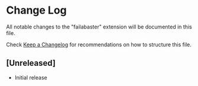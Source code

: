 # Change Log

All notable changes to the "failabaster" extension will be documented in this file.

Check [Keep a Changelog](http://keepachangelog.com/) for recommendations on how to structure this file.

## [Unreleased]

- Initial release
